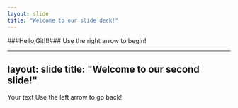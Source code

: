 ```yaml
---
layout: slide
title: "Welcome to our slide deck!"
---
```

###Hello,Git!!!###
Use the right arrow to begin!

---
layout: slide
title: "Welcome to our second slide!"
---
Your text
Use the left arrow to go back!
